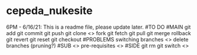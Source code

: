 # cepeda_nukesite
<KaiEzeckai22>
6PM - 6/16/21: This is a readme file, please update later.
#TO DO
#MAIN
</> git add
</> git commit
</> git push
</> git clone
<> fork
</> git fetch
</> git pull
</> git merge
</> rollback
</> git revert
</> git reset
</> git checkout
#PROBLEMS
</> switching branches
<> delete branches (pruning?)
#SUB
<> pre-requisites
<> 
#SIDE
</> git rm
</> git switch
<>
